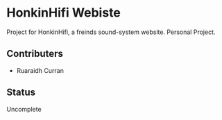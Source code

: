 # HonkinHifi Webiste

Project for HonkinHifi, a freinds sound-system website.
Personal Project.

## Contributers

- Ruaraidh Curran

## Status

Uncomplete

